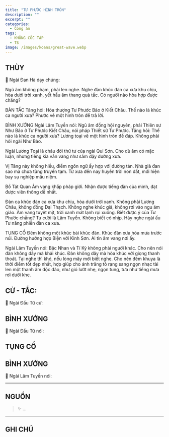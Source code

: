 ```yaml
---
title: "TƯ PHƯỚC HÌNH TRÒN"
description: ""
excerpt: ""
categories:
  - Công án
tags:
  - KHÔNG CỐC TẬP
  - TS 
image: /images/koans/great-wave.webp
---
```


## THÙY

📢 Ngài Đan Hà dạy chúng:

Ngũ âm không phạm, phải len nghe. Nghe đàn khúc đàn ca xưa khu chịu, hòa dưới trời xanh, yết hầu âm thang quả tắc. Có người nào hòa hợp được chăng?

BẢN TẮC
Tăng hỏi: Hòa thượng Tư Phước Bảo ở Kiết Châu. Thế nào là khúc ca người xưa?
Phước vẽ một hình tròn để trả lời.

BÌNH XƯỚNG
Ngài Lâm Tuyền nói: Ngũ âm đồng hội nguyên, phải Thiên sư Như Bảo ở Tư Phước Kiết Châu, nói pháp Thiết sử Tư Phước. Tăng hỏi: Thế nào là khúc ca người xưa? Lương toại vẽ một hình tròn để đáp. Không phải hỏi ngài Như Bảo.

Ngài Lương Toại là cháu đời thứ tư của ngài Qui Sơn. Cho dù âm có mặc luận, nhưng tiếng kia vẫn vang như sấm dậy đường xưa.

Vị Tăng này không hiểu, điểm ngôn ngữ ấy hợp với đường tán. Nhà già đan sao mà chưa từng truyền tạm. Từ xưa đến nay huyền trời non đất, mới hiện bay sụ nghiệp mâu niệm.

Bồ Tát Quan Âm vang khắp pháp giới. Nhận được tiếng đàn của mình, đạt được viên thông dễ nhất.

Đàn ca khúc đàn ca xưa khu chịu, hòa dưới trời xanh. Không phải Lương Châu, không đồng Đại Thạch. Không nghe khúc giả, không rơi vào ngu ám giáo. Âm vang tuyệt mịt, trời xanh mát lạnh rọi xuống. Biết được ý của Tư Phước chẳng? Tự cười là Lâm Tuyền. Không biết có nhịp. Hãy nghe ngài ấu Tư nâng phiên đàn ca xưa.

TỤNG CỔ
Đêm không một khúc bài khúc đàn.
Khúc đàn xưa hòa mưa trước núi.
Đường hướng hợp Biện với Kinh Sơn.
Ai tin âm vang nơi ấy.

Ngài Lâm Tuyền nói: Bậc Nhan và Tí Kỳ không phải người khác. Cho nên nói đàn không dây mà khải khúc. Đàn không dây mà hòa khúc với giọng thanh thoát. Tại nghe thì khó, nếu lòng mây mới biết nghe. Cho nên đêm khuya là thời điểm tốt đẹp nhất, hợp giúp cho ánh trăng tỏ rạng sang ngọn nhạc tài len một thanh âm độc đáo, như gió lướt nhẹ, ngọn tung, tưa như tiếng mưa rơi dưới khe.

## CỬ - TẮC:

📢 Ngài Đầu Tử cử:

> 

## BÌNH XƯỚNG

📢 Ngài Đầu Tử nói:


## TỤNG CỔ

<blockquote>

</blockquote>

## BÌNH XƯỚNG

📢 Ngài Lâm Tuyền nói:



<hr class="blog-rule" />

## NGUỒN

> ✨ ...

<hr class="blog-rule" />

## GHI CHÚ

[^1]: ⭐️ <a href="/masters/Baizhang-Huaihai" target="_blank">🔗 TS </a>


